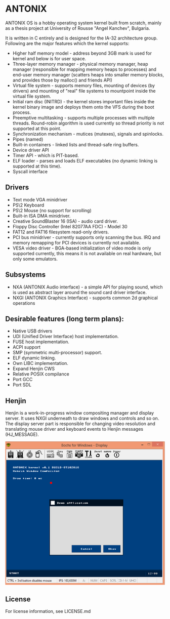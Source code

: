 # ANTONIX #
ANTONIX OS is a hobby operating system kernel built from scratch, mainly as a thesis project at University of Rousse "Angel Kanchev", Bulgaria.

It is written in C entirely and is designed for the IA-32 architecture group. Following are the major features which the kernel supports:
 - Higher half memory model - address beyond 3GB mark is used for kernel and below is for user space.
 - Three-layer memory manager - physical memory manager, heap manager (responsible for mapping memory heaps to processes) and end-user memory manager (scatters heaps into smaller memory blocks, and provides those by malloc() and friends API)
 - Virtual file system - supports memory files, mounting of devices (by drivers) and mounting of "real" file systems to mountpoint inside the virtual file system.
 - Initial ram disc (INITRD) - the kernel stores important files inside the kernel binary image and deploys them onto the VFS during the boot process.
 - Preemptive multitasking - supports multiple processes with multiple threads. Round-robin algorithm is used currently so thread priority is not supported at this point.
 - Synchronization mechanism - mutices (mutexes), signals and spinlocks.
 - Pipes (named)
 - Built-in containers - linked lists and thread-safe ring buffers.
 - Device driver API
 - Timer API - which is PIT-based.
 - ELF loader - parses and loads ELF executables (no dynamic linking is supported at this time).
 - Syscall interface
 
## Drivers ##
 - Text mode VGA minidriver
 - PS\2 Keyboard 
 - PS\2 Mouse (no support for scrolling)
 - Built-in ISA DMA minidriver.
 - Creative SoundBlaster 16 (ISA) - audio card driver.
 - Floppy Disc Controller (Intel 82077AA FDC) - Model 30
 - FAT12 and FAT16 filesystem read-only drivers.
 - PCI bus minidriver - currently supports only scanning the bus. IRQ and memory remapping for PCI devices is currently not available.
 - VESA video driver - BGA-based initialization of video mode is only supported currently, this means it is not available on real hardware, but only some emulators.
 
## Subsystems ##
 - NXA (ANTONIX Audio interface) - a simple API for playing sound, which is used as abstract layer around the sound card driver interface.
 - NXGI (ANTONIX Graphics Interface) - supports common 2d graphical operations
 
## Desirable features (long term plans): ##
 - Native USB drivers
 - UDI (Unified Driver Interface) host implementation.
 - FUSE host implementation.
 - ACPI support
 - SMP (symmetric multi-processor) support.
 - ELF dynamic linking.
 - Own LIBC implementation.
 - Expand Henjin CWS
 - Relative POSIX compilance
 - Port GCC
 - Port SDL
 
## Henjin ##
Henjin is a work-in-progress window compositing manager and display server. It uses NXGI underneath to draw windows and controls and so on.
The display server part is responsible for changing video resolution and translating mouse driver and keyboard events to Henjin messages (HJ_MESSAGE).

![Alt text](/docs/henjin-01.png)

## License ##
For license information, see LICENSE.md